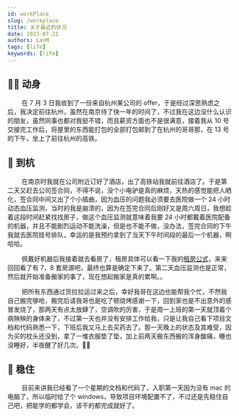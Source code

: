 ```yaml
---
id: workPlace
slug: /workplace
title: 关于最近的状况
date: 2023-07-21
authors: LanM
tags: [life]
keywords: [life]
---
```


## 🏃‍♂️ 动身

&emsp;&emsp; 在 7 月 3 日我收到了一份来自杭州某公司的 offer，于是经过深思熟虑之后，我决定前往杭州，虽然在南京待了快一年的时间了，不过我在这边没什么认识的朋友，虽然同事也都对我挺不错，而且薪资方面也不是很满意，接着我从 10 号交接完工作后，将屋里的东西能打包的全部打包邮到了在杭州的哥哥那，在 13 号的下午，坐上了前往杭州的高铁。

## 🚄 到杭

&emsp;&emsp; 在南京时我就在公司附近订好了酒店，出了高铁站我就前往酒店了。于是第二天又赶去公司签合同，不得不说，没个小电驴是真的麻烦，天热的感觉能把人晒化，签合同中间又出了个小插曲，因为血压的问题我必须要去医院做一个 24 小时动态血压监测，当时的我是崩溃的，因为在签完合同后刚好又是周六周日，我想趁着这段时间赶紧找找房子，做这个血压监测就意味着我要 24 小时都戴着医院配备的机器，并且不能剧烈运动不能洗澡，但是也不能不做，没办法，签完合同的下午我就去医院挂号排队，幸运的是我预约拿到了当天下午时间段的最后一个机器，啊哈哈。

&emsp;&emsp; 佩戴好机器后我接着就去看房了，租房具体可以看一下我的<a href='house'>租房公式</a>，来来回回看了有 7，8 套房源吧，最终也算是确定下来了。第二天血压监测也是正常，然后就开始准备搬家的事了，现在想起搬家是真的累啊。。

&emsp;&emsp; 把所有东西通过货拉拉运过来之后，幸好我哥在这边也能帮我个忙，不然我自己搬完够呛，搬完后请我哥也是吃了顿烧烤感谢一下，回到家也是不出意外的感冒发烧了，那两天有点太放肆了，空调吹的厉害，于是周一上班的第一天就顶着个病殃殃的身体来了，不过第一天也并没有安排工作给我，只是让我自己看下项目文档和代码熟悉一下，下班后我又马上去买药去了。那一天晚上的状态及其难受，因为买的枕头还没到，拿了一堆衣服垫了垫，加上前两天搬东西搬的浑身酸痛，睡也没睡好，半夜醒了好几次。🤦‍♂️

## 💪 稳住

&emsp;&emsp; 目前来讲我已经看了一个星期的文档和代码了，入职第一天因为没有 mac 的电脑了，所以临时给了个 windows，导致项目环境配置不了，不过还是先稳住自己吧，把能学的都学会，该干的都完成就好了。
